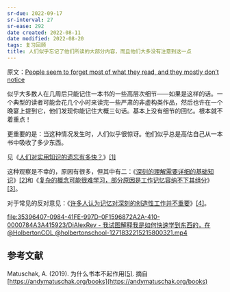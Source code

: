 ```yaml
---
sr-due: 2022-09-17
sr-interval: 27
sr-ease: 292
date created: 2022-08-11
date modified: 2022-08-20
tags: 复习回顾
title: 人们似乎忘记了他们所读的大部分内容，而且他们大多没有注意到这一点
---
```


原文：[People seem to forget most of what they read, and they mostly don’t notice](https://notes.andymatuschak.org/z3d6dFhTA5zTmykZ3zh4Y2vCw3aVbUxRiQQcc)

似乎大多数人在几周后只能记住一本书的一些高层次细节——如果是这样的话。一个典型的读者可能会花几个小时来读完一些严肃的非虚构类作品，然后也许在一个晚宴上提到它，他们发现你能记住大概三句话。基本上没有细节的回忆。根本就不着重点！

更重要的是：当这种情况发生时，人们似乎很惊讶。他们似乎总是高估自己从一本书中吸收了多少东西。

见《[人们对实用知识的遗忘有多快？](https://notes.andymatuschak.org/zhq3W2VLpCJK8pmMwMxtxpC72Sd3zeZccMCp)》[\[1\]](https://zhuanlan.zhihu.com/p/400001519#ref_1)

这种观察是不幸的，原因有很多，但其中有二：《[深刻的理解需要详细的基础知识](https://notes.andymatuschak.org/zQiumA4k3SXo1GeRVJpsrVaBRETAoyYmSERS)》[\[2\]](https://zhuanlan.zhihu.com/p/400001519#ref_2)和《[复杂的概念可能很难学习，部分原因是工作记忆容纳不下其组分](https://notes.andymatuschak.org/z6eTZz16YRGs2PyWyc3qe1B9oJ7swmnCU54hZ)》[\[3\]](https://zhuanlan.zhihu.com/p/400001519#ref_3)。

对于常见的反对意见：《[许多人认为记忆对深刻的创造性工作并不重要](https://notes.andymatuschak.org/zD5zaKmvTFAAL3PTJGWzkAQr6CtoBCdoXBpM)》[\[4\]](https://zhuanlan.zhihu.com/p/400001519#ref_4)。

[file:35396407-0984-41FE-997D-0F1596872A2A-410-0000784A3A415923/DiAlexRev - 我试图解释我是如何快速学到东西的，在@HolbertonCOL @holbertonschool-1271832215215800321.mp4](https://notes.andymatuschak.org/z3d6dFhTA5zTmykZ3zh4Y2vCw3aVbUxRiQQcc)

## **参考文献**

Matuschak, A. (2019). 为什么书本不起作用[\[5\]](https://zhuanlan.zhihu.com/p/400001519#ref_5). 摘自 [https://andymatuschak.org/books](https://andymatuschak.org/books)
